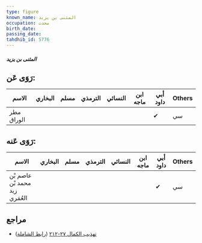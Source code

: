 ```yaml
---
type: figure
known_name: المثنى بن يزيد
occupation: محدث
birth_date:
passing_date:
tahdhib_id: 5776
---
```

##### المثنى بن يزيد

## رَوَى عَن:
| الاسم      | البخاري | مسلم | الترمذي | النسائي | ابن ماجه | أبي داود | Others |
| ---------- | ------- | ---- | ------- | ------- | -------- | -------- | ------ |
| مطر الوراق |         |      |         |         |          | ✔        | سي     |
## رَوَى عَنه:
| الاسم                          | البخاري | مسلم | الترمذي | النسائي | ابن ماجه | أبي داود | Others |
| ------------------------------ | ------- | ---- | ------- | ------- | -------- | -------- | ------ |
| عاصم بْن محمد بْن زيد العُمَري |         |      |         |         |          | ✔        | سي     |
## مراجع
- [تهذيب الكمال ٢٧-٢١٢](obsidian://open?vault=Tahdhib-al-Kamal&file=Figures/٥٧٧٦-المثنى%20بن%20يزيد) ([رابط الشاملة](https://shamela.ws/book/3722/14601))